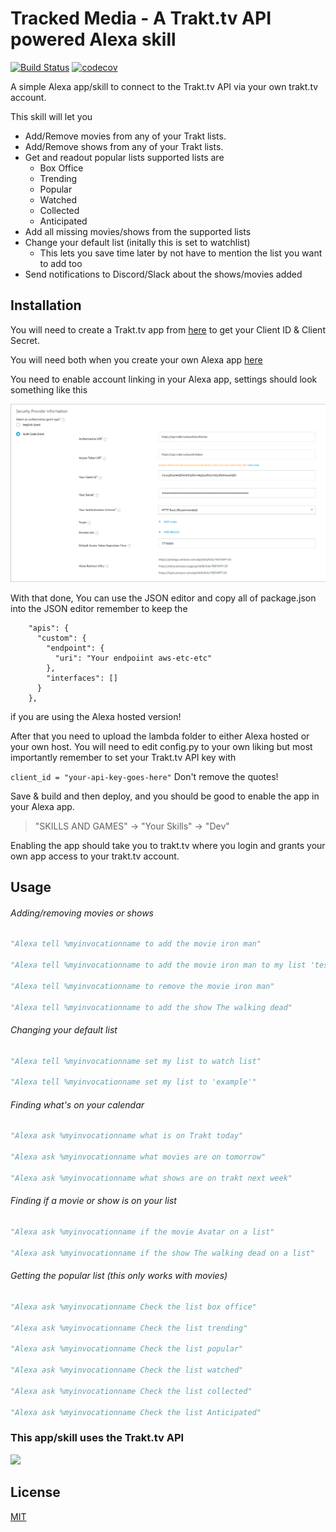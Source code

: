 # Tracked Media - A Trakt.tv API powered Alexa skill
[![Build Status](https://travis-ci.com/1337-server/Tracked-media.svg?branch=master)](https://travis-ci.com/1337-server/Tracked-media)
[![codecov](https://codecov.io/gh/1337-server/Tracked-media/branch/master/graph/badge.svg?token=P3MW0Y5TNL)](https://codecov.io/gh/1337-server/Tracked-media)


A simple Alexa app/skill to connect to the Trakt.tv API via your own trakt.tv account.

This skill will let you 
 - Add/Remove movies from any of your Trakt lists.
 - Add/Remove shows from any of your Trakt lists.
 - Get and readout popular lists supported lists are
     - Box Office
     - Trending
     - Popular
     - Watched
     - Collected
     - Anticipated
 - Add all missing movies/shows from the supported lists
 - Change your default list (initally this is set to watchlist)
     - This lets you save time later by not have to mention the list you want to add too
 - Send notifications to Discord/Slack about the shows/movies added
 

## Installation

You will need to create a Trakt.tv app from [here](https://trakt.tv/oauth/applications) to get your Client ID & Client Secret.

You will need both when you create your own Alexa app [here](https://developer.amazon.com/alexa/console/ask)

You need to enable account linking in your Alexa app,
settings should look something like this

![sample linking info ](sample.png)

With that done, You can use the JSON editor and copy all of package.json into the JSON editor remember to keep the 
```
    "apis": {
      "custom": {
        "endpoint": {
          "uri": "Your endpoiint aws-etc-etc"
        },
        "interfaces": []
      }
    },
```
if you are using the Alexa hosted version!

After that you need to upload the lambda folder to either Alexa hosted or your own host.
You will need to edit config.py to your own liking but most importantly remember to set your Trakt.tv API key with

```client_id = "your-api-key-goes-here"```
Don't remove the quotes!


Save & build and then deploy, and you should be good to enable the app in your Alexa app.

>"SKILLS AND GAMES" -> "Your Skills" -> "Dev"

Enabling the app should take you to trakt.tv where you login and grants your own app access to your trakt.tv account.

## Usage
###### Adding/removing movies or shows
```python
"Alexa tell %myinvocationname to add the movie iron man"

"Alexa tell %myinvocationname to add the movie iron man to my list 'test' "

"Alexa tell %myinvocationname to remove the movie iron man"

"Alexa tell %myinvocationname to add the show The walking dead"
```
###### Changing your default list
```python
"Alexa tell %myinvocationname set my list to watch list"

"Alexa tell %myinvocationname set my list to 'example'"

```
###### Finding what's on your calendar
```python
"Alexa ask %myinvocationname what is on Trakt today"

"Alexa ask %myinvocationname what movies are on tomorrow"

"Alexa ask %myinvocationname what shows are on trakt next week"

```

###### Finding if a movie or show is on your list
```python
"Alexa ask %myinvocationname if the movie Avatar on a list"

"Alexa ask %myinvocationname if the show The walking dead on a list"

```


###### Getting the popular list (this only works with movies)
```python
"Alexa ask %myinvocationname Check the list box office"

"Alexa ask %myinvocationname Check the list trending"

"Alexa ask %myinvocationname Check the list popular"

"Alexa ask %myinvocationname Check the list watched"

"Alexa ask %myinvocationname Check the list collected"

"Alexa ask %myinvocationname Check the list Anticipated"
```

### This app/skill uses the Trakt.tv API 

<img src="https://raw.githubusercontent.com/1337-server/Trakt.tv-Alexa-skill/master/assets/images/trakt-wide-red-black.png" width="300" />

## License
[MIT](https://choosealicense.com/licenses/mit/)
